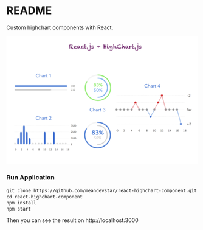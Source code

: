 # README #

Custom highchart components with React.

<img width="800" src="react-highchart.png" border="0" />



### Run Application

```
git clone https://github.com/meandevstar/react-highchart-component.git
cd react-highchart-component
npm install
npm start
```

Then you can see the result on http://localhost:3000
